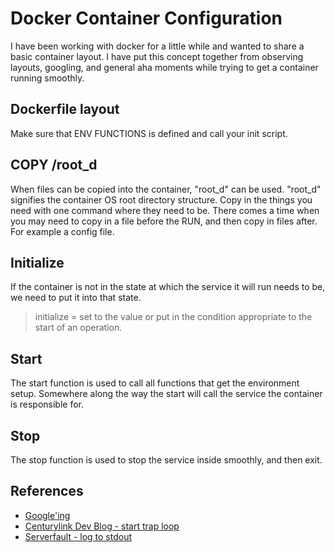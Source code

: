 # Docker Container Configuration
I have been working with docker for a little while and wanted to share a basic container layout. I have put this concept together from observing layouts, googling, and general aha moments while trying to get a container running smoothly.

## Dockerfile layout
Make sure that ENV FUNCTIONS is defined and call your init script.

## COPY /root_d
When files can be copied into the container, "root_d" can be used. "root_d" signifies the container OS root directory structure. Copy in the things you need with one command where they need to be. There comes a time when you may need to copy in a file before the RUN, and then copy in files after. For example a config file.

## Initialize
If the container is not in the state at which the service it will run needs to be, we need to put it into that state.

>initialize = set to the value or put in the condition appropriate to the start of an operation.

## Start
The start function is used to call all functions that get the environment setup. Somewhere along the way the start will call the service the container is responsible for.

## Stop
The stop function is used to stop the service inside smoothly, and then exit.

## References
* [Google'ing](www.google.com)
* [Centurylink Dev Blog - start trap loop](https://www.ctl.io/developers/blog/post/gracefully-stopping-docker-containers)
* [Serverfault - log to stdout](https://serverfault.com/questions/599103/make-a-docker-application-write-to-stdout)
